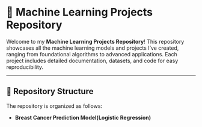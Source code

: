 # 🧠 Machine Learning Projects Repository

Welcome to my **Machine Learning Projects Repository**! This repository showcases all the machine learning models and projects I’ve created, ranging from foundational algorithms to advanced applications. Each project includes detailed documentation, datasets, and code for easy reproducibility.

---


## 📂 Repository Structure

The repository is organized as follows:

- **Breast Cancer Prediction Model(Logistic Regression)**
